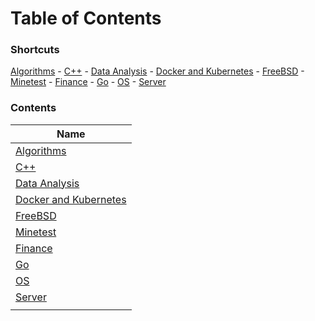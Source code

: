 # Table of Contents

### Shortcuts

[Algorithms](algo/index.md) - [C++](cpp/index.md) - [Data Analysis](dataanalysis/index.md) - [Docker and Kubernetes](docker/index.md) - [FreeBSD](freebsd/index.md) - [Minetest](mt/index.md) - [Finance](fin/index.md) - [Go](go/index.md) - [OS](os/index.md) - [Server](server/index.md)

### Contents

| Name                                     |
| ---------------------------------------- |
| [Algorithms](algo/index.md)              |
| [C++](cpp/index.md)                      |
| [Data Analysis](dataanalysis/index.md)   |
| [Docker and Kubernetes](docker/index.md) |
| [FreeBSD](freebsd/index.md)              |
| [Minetest](mt/index.md)                  |
| [Finance](fin/index.md)                  |
| [Go](go/index.md)                        |
| [OS](os/index.md)                        |
| [Server](server/index.md)                |
|                                          |

